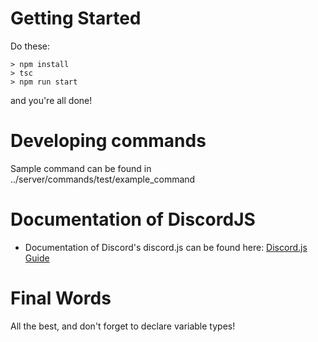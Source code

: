 # Getting Started
Do these:

```
> npm install
> tsc
> npm run start
```

and you're all done!

# Developing commands
Sample command can be found in ../server/commands/test/example_command

# Documentation of DiscordJS
- Documentation of Discord's discord.js can be found here: [Discord.js Guide](https://discord.js.org/#/docs/main/stable/general/welcome)

# Final Words
All the best, and don't forget to declare variable types!